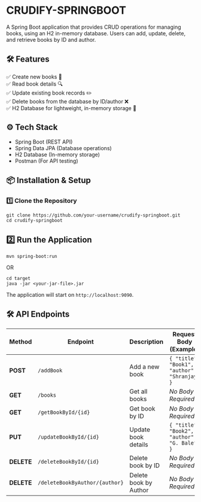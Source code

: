 # CRUDIFY-SPRINGBOOT
A Spring Boot application that provides CRUD operations for managing books, using an H2 in-memory database. Users can add, update, delete, and retrieve books by ID and author.


## 🛠️ Features
✅ Create new books 📖  
✅ Read book details 🔍  
✅ Update existing book records ✏️  
✅ Delete books from the database by ID/author ❌  
✅ H2 Database for lightweight, in-memory storage 💾  

## ⚙️ Tech Stack
- Spring Boot (REST API)
- Spring Data JPA (Database operations)
- H2 Database (In-memory storage)
- Postman (For API testing)

## 📦 Installation & Setup
### 1️⃣ Clone the Repository

```
git clone https://github.com/your-username/crudify-springboot.git
cd crudify-springboot
```
## 2️⃣ Run the Application
```
mvn spring-boot:run
```
OR
```
cd target
java -jar <your-jar-file>.jar
```
The application will start on `http://localhost:9090`.  

## 🛠️ API Endpoints

| Method     | Endpoint                      | Description           | **Request Body** (Example) |
|------------|-------------------------------|-----------------------|----------------------------|
| **POST**   | `/addBook`                    | Add a new book        |`{ "title": "Book1", "author": "Shranjay" }`|
| **GET**    | `/books`                      | Get all books         |_No Body Required_ |
| **GET**    | `/getBookById/{id}`           | Get book by ID        |_No Body Required_ | 
| **PUT**    | `/updateBookById/{id}`        | Update book details   |`{ "title": "Book2", "author": "G. Bale" }`|
| **DELETE** | `/deleteBookById/{id}`        | Delete book by ID     |_No Body Required_|
| **DELETE** | `/deleteBookByAuthor/{author}`| Delete book by Author |_No Body Required_|

